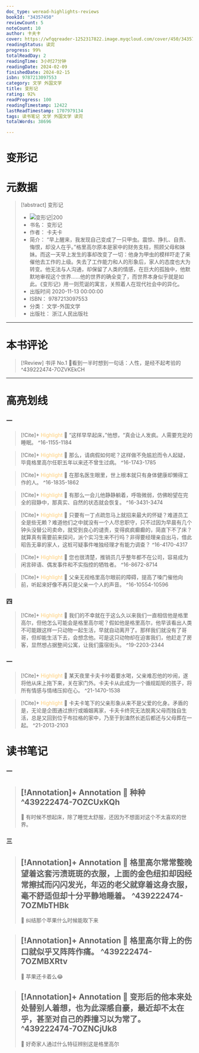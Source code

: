 ```yaml
---
doc_type: weread-highlights-reviews
bookId: "34357450"
reviewCount: 5
noteCount: 10
author: 卡夫卡
cover: https://wfqqreader-1252317822.image.myqcloud.com/cover/450/34357450/t7_34357450.jpg
readingStatus: 读完
progress: 99%
totalReadDay: 2
readingTime: 3小时27分钟
readingDate: 2024-02-09
finishedDate: 2024-02-15
isbn: 9787213097553
category: 文学 外国文学
title: 变形记
rating: 92%
readProgress: 100
readingTimestamp: 12422
lastReadTimestamp: 1707979134
tags: 读书笔记 文学 外国文学 读完
totalWords: 38696

---
```


# 变形记

# 元数据
> [!abstract] 变形记
> - ![ 变形记|200](https://wfqqreader-1252317822.image.myqcloud.com/cover/450/34357450/t7_34357450.jpg)
> - 书名： 变形记
> - 作者： 卡夫卡
> - 简介： “早上醒来，我发现自己变成了一只甲虫。震惊、挣扎、自责、悔恨，却没人在乎。”格里高尔原本是家中的财务支柱，照顾父母和妹妹。而这一天早上发生的事却改变了一切：他身为甲虫的模样吓走了来催他去工作的上级。失去了工作能力和人的形象后，家人的态度也大为转变。他无法与人沟通，却保留了人类的情感，在巨大的孤独中，他默默地审视这个世界……他的世界的确全变了，而世界本身似乎就是如此。《变形记》用一则荒诞的寓言，关照着人在现代社会中的异化。
> - 出版时间 2020-11-13 00:00:00
> - ISBN： 9787213097553
> - 分类： 文学-外国文学
> - 出版社： 浙江人民出版社


---

# 本书评论

> [!Review] 书评 No.1 
> 📖看到一半时想到一句话：人性，是经不起考验的 
> ^439222474-7OZVKEkCH



---

# 高亮划线

### 一

> [!Cite]+ <span style="color: #ffce78;">Highlight</span>
> 📌 “这样早早起床，”他想，“真会让人发疯。人需要充足的睡眠。
> ^16-1155-1184

> [!Cite]+ <span style="color: #ffce78;">Highlight</span>
> 📌 那么，请病假如何呢？这样做不免尴尬而令人起疑，毕竟格里高尔任职五年以来还不曾生过病。
> ^16-1743-1785

> [!Cite]+ <span style="color: #ffce78;">Highlight</span>
> 📌 在那名医生眼里，世上根本就只有身体健康却懒得工作的人。
> ^16-1835-1862

> [!Cite]+ <span style="color: #ffce78;">Highlight</span>
> 📌 有那么一会儿他静静躺着，呼吸微弱，仿佛盼望在完全的寂静中，那真实、自然的状态就会恢复。
> ^16-3431-3474

> [!Cite]+ <span style="color: #ffce78;">Highlight</span>
> 📌 只要有一丁点疏忽马上就招来最大的怀疑？难道员工全是些无赖？难道他们之中就没有一个人尽忠职守，只不过因为早晨有几个钟头没替公司卖命，就受到良心的谴责，变得疯疯癫癫的，简直下不了床？就算真有需要前来探问，派个实习生来不行吗？非得要经理亲自出马，借此昭告无辜的家人，这桩可疑事件唯独经理才有能力调查？
> ^16-4170-4317

> [!Cite]+ <span style="color: #ffce78;">Highlight</span>
> 📌 您也很清楚，推销员几乎整年都不在公司，容易成为闲言碎语、偶发事件和不实指控的牺牲者。
> ^16-8672-8714

> [!Cite]+ <span style="color: #ffce78;">Highlight</span>
> 📌 父亲无视格里高尔眼前的障碍，提高了嗓门催他向前，听起来好像不再只是父亲一个人的声音。
> ^16-10554-10596
### 四

> [!Cite]+ <span style="color: #ffce78;">Highlight</span>
> 📌 我们的不幸就在于这么久以来我们一直相信他是格里高尔，但他怎么可能会是格里高尔呢？假如他是格里高尔，他早该看出人类不可能跟这样一只动物一起生活，早就自动离开了。那样我们就没有了哥哥，但却能生活下去，会想念他。可是这只动物却在迫害我们，他赶走了房客，显然想占据整间公寓，让我们露宿街头。
> ^19-2203-2344
### 一

> [!Cite]+ <span style="color: #ffce78;">Highlight</span>
> 📌 某天夜里卡夫卡吵着要水喝，父亲难忍他的吵闹，遂将他从床上拖下来，关在家门外。卡夫卡从此成为一个循规蹈矩的孩子，将所有情感与情绪压抑在心。
> ^21-1470-1538

> [!Cite]+ <span style="color: #ffce78;">Highlight</span>
> 📌 卡夫卡笔下的父亲形象从来不是父爱的化身。矛盾的是，无论是企图通过旅行或婚姻离家，卡夫卡终究无法脱离父母而独自生活，总是又回到位于布拉格的家中，乃至于到溘然长逝后都还与父母葬在一起。
> ^21-2013-2103
# 读书笔记

### 一

> [!Annotation]+ <span style="color: ;">Annotation</span>
> 📌 种种 
> ^439222474-7OZCUxKQh
> ---
> 💭 有时候不想起床，除了睡觉太舒服，还因为不想面对这个不太喜欢的世界。

### 三

> [!Annotation]+ <span style="color: ;">Annotation</span>
> 📌 格里高尔常常整晚望着这套污渍斑斑的衣服，上面的金色纽扣却因经常擦拭而闪闪发光，年迈的老父就穿着这身衣服，毫不舒适但却十分平静地睡着。 
> ^439222474-7OZMbTHBk
> ---
> 💭 纠结那个苹果什么时候能取下来

> [!Annotation]+ <span style="color: ;">Annotation</span>
> 📌 格里高尔背上的伤口就似乎又阵阵作痛。 
> ^439222474-7OZMBXRtv
> ---
> 💭 苹果还卡着么😂

> [!Annotation]+ <span style="color: ;">Annotation</span>
> 📌 变形后的他本来处处替别人着想，也为此深感自豪，最近却不太在乎，甚至对自己的莽撞习以为常了。 
> ^439222474-7OZNCjUk8
> ---
> 💭 好奇家人通过什么特征辨别这是格里高尔
